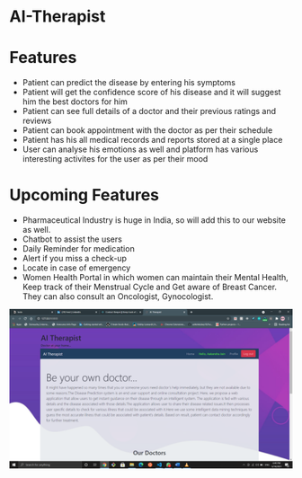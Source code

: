 # AI-Therapist

# Features
* Patient can predict the disease by entering his symptoms
* Patient will get the confidence score of his disease and it will suggest him the best doctors for him
* Patient can see full details of a doctor and their previous ratings and reviews
* Patient can book appointment with the doctor as per their schedule
* Patient has his all medical records and reports stored at a single place
* User can analyse his emotions as well and platform has various interesting activites for the user as per their mood

# Upcoming Features
* Pharmaceutical Industry is huge in India, so will add this to our website as well.
* Chatbot to assist the users
* Daily Reminder for medication
* Alert if you miss a check-up
* Locate in case of emergency
* Women Health Portal in which women can maintain their Mental Health, Keep track of their Menstrual Cycle and Get aware of Breast Cancer. They can also consult an Oncologist, Gynocologist.


![Logo](https://github.com/Aakansha99/AI-Therapist/blob/main/pics/Screenshot%20(149).png)
